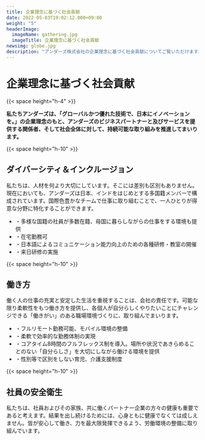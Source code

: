 ```yaml
---
title: 企業理念に基づく社会貢献
date: 2022-05-03T19:02:12.000+09:00
weight: "5"
headerImage:
  imageName: gathering.jpg
  imageTitle: 企業理念に基づく社会貢献
newsimg: globe.jpg
description: "アンダーズ株式会社の企業理念に基づく社会貢献についてご覧いただけます。"
---
```

# 企業理念に基づく社会貢献

{{< space height="h-4" >}}

**私たちアンダーズは、「グローバルかつ優れた技術で、日本にイノベーションを。」の企業理念のもと、アンダーズのビジネスパートナーと及びサービスを提供する関係者、そして社会全体に対して、持続可能な取り組みを推進してまいります。**

{{< space height="h-10" >}}

## ダイバーシティ＆インクルージョン

私たちは、人材を何より大切にしています。そこには差別も区別もありません。現在においても、アンダーズは日本、インドをはじめとする多国籍メンバーで構成されています。国際色豊かなチームで仕事に取り組むことで、一人ひとりが得意な分野に特化することができます。

* ・多様な国籍の社員が多数在籍、母国に暮らしながらの仕事をする環境も提供
* ・在宅勤務可
* ・日本語によるコミュニケーション能力向上のための各種研修・教室の開催
* ・来日研修の実施

{{< space height="h-10" >}}

## 働き方

働く人の仕事の充実と安定した生活を重視することは、会社の責任です。可能な限り柔軟性をもつ働き方を提供し、各個人が自分らしくやりたいことにチャレンジできる「働きがい」のある職場環境づくりに、取り組んでまいります。

* ・フルリモート勤務可能、モバイル環境の整備
* ・柔軟で効率的な勤務体制の実現
* ・コアタイム8時間のフルフレックス制を導入。場所や状況であきらめることのない「自分らしさ」を大切にしながら働ける環境を提供
* ・性別等で区別をしない育児、介護支援制度

{{< space height="h-10" >}}

## 社員の安全衛生

私たちは、社員およびその家族、共に働くパートナー企業の方々の健康も重要であると考えます。結果を出し続けるためには、心身ともに健康でなくては成しえません。皆が安心して働き、力を最大限発揮できるよう、労働環境の整備に取り組んでいます。